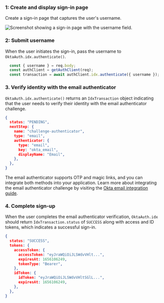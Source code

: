 ### 1: Create and display sign-in page

Create a sign-in page that captures the user's username.

<div class="common-image-format bordered-image">

![Screenshot showing a sign-in page with the username field.](/img/pwd-optional/pwd-optional-sign-in-page.png)

</div>

### 2: Submit username

When the user initiates the sign-in, pass the username to `OktaAuth.idx.authenticate()`.

```javascript
  const { username } = req.body;
  const authClient = getAuthClient(req);
  const transaction = await authClient.idx.authenticate({ username });
```

### 3. Verify identity with the email authenticator

`OktaAuth.idx.authenticate()` returns an `IdxTransaction` object indicating that the user needs to verify their identity with the email authenticator challenge.

```json
{
  status: "PENDING",
  nextStep: {
    name: "challenge-authenticator",
    type: "email",
    authenticator: {
      type: "email",
      key: "okta_email",
      displayName: "Email",
    },
  },
}
```

The email authenticator supports OTP and magic links, and you can integrate both methods into your application. Learn more about integrating the email authenticator challenge by visiting the [Okta email integration guide](/docs/guides/authenticators-okta-email/nodeexpress/main/#integrate-email-challenge-with-magic-links).

### 4. Complete sign-up

When the user completes the email authenticator verification, `OktaAuth.idx` should return  `IdxTransaction.status` of `SUCCESS` along with access and ID tokens, which indicates a successful sign-in.

```json
{
  status: "SUCCESS",
  tokens: {
    accessToken: {
      accessToken: "eyJraWQiOiJLSWdvVHlt...",
      expiresAt: 1656106249,
      tokenType: "Bearer",
    },
    idToken: {
      idToken: "eyJraWQiOiJLSWdvVHltSGlL...",
      expiresAt: 1656106249,
    },
  },
}
```
